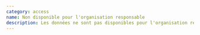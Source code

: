 ```yaml
---
category: access
name: Non disponible pour l'organisation responsable
description: Les données ne sont pas disponibles pour l'organisation responsable
---
```

